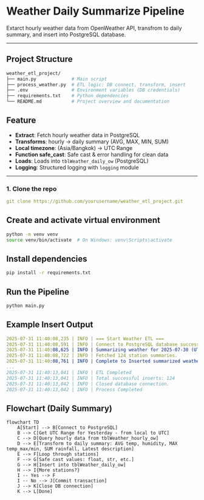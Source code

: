 # Weather Daily Summarize Pipeline  
Extarct hourly weather data from OpenWeather API, transfrom to daily summary,  and insert into PostgreSQL database.

---

## Project Structure

```bash
weather_etl_project/
├── main.py             # Main script 
├── process_weather.py  # ETL logic: DB connect, transform, insert
├── .env                # Environment variables (DB credentials)
├── requirements.txt    # Python dependencies
└── README.md           # Project overview and documentation
```
## Feature 
- **Extract**: Fetch hourly weather data in PostgreSQL
- **Transforms**: hourly → daily summary (AVG, MAX, MIN, SUM)
- **Local timezone**: (Asia/Bangkok) → UTC Range
- **Function safe_cast**: Safe cast & error handling for clean data
- **Loads**: Loads into `tblWeather_daily_ow` (PostgreSQL)
- **Logging**: Structured logging with `logging` module

---
### 1. Clone the repo

```yaml
git clone https://github.com/yourusername/weather_etl_project.git
```

## Create and activate virtual environment

```bash
python -m venv venv 
source venv/bin/activate  # On Windows: venv\Scripts\activate
```

## Install dependencies
```bash
pip install -r requirements.txt
```

## Run the Pipeline

```bash
python main.py
```

## Example Insert Output

```yaml
2025-07-31 11:40:08,235 | INFO | === Start Weather ETL ===
2025-07-31 11:40:08,591 | INFO | Connect to PostgreSQL database successfully
2025-07-31 11:40:08,625 | INFO | Summarizing weather for 2025-07-30 (UTC Range: 2025-07-29 17:00:00+00:00 → 2025-07-30 16:59:59+00:00)
2025-07-31 11:40:08,722 | INFO | Fetched 124 station summaries.
2025-07-31 11:40:08,761 | INFO | Complete to Inserted summarized weather data. (WeatherStationID: 2561, DateTime = 2025-07-30 00:00:00+00:00)
...
2025-07-31 11:40:13,041 | INFO | ETL Completed
2025-07-31 11:40:13,041 | INFO | Total successful inserts: 124
2025-07-31 11:40:13,042 | INFO | Closed database connection.
2025-07-31 11:40:13,042 | INFO | Process Completed
```

## Flowchart (Daily Summary)

```mermaid
flowchart TD
    A[Start] --> B[Connect to PostgreSQL]
    B --> C[Get UTC Range for Yesterday - from local to UTC]
    C --> D[Query hourly data from tblWeather_hourly_ow]
    D --> E[Transform to daily summary: AVG temp, humidity, MAX temp_max/min, SUM rainfall, Latest description]
    E --> F[Loop through stations]
    F --> G[Safe cast values: float, str, etc.]
    G --> H[Insert into tblWeather_daily_ow]
    H --> I{More stations?}
    I -- Yes --> F
    I -- No --> J[Commit transaction]
    J --> K[Close DB connection]
    K --> L[Done]